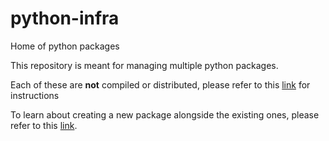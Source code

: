 # python-infra
Home of python packages

This repository is meant for managing multiple python packages.

Each of these are **not** compiled or distributed, please refer to this [link](https://packaging.python.org/tutorials/packaging-projects/#generating-distribution-archives) for instructions

To learn about creating a new package alongside the existing ones, please refer to this [link](https://packaging.python.org/tutorials/packaging-projects/). 